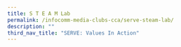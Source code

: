 ```yaml
---
title: S T E A M Lab
permalink: /infocomm-media-clubs-cca/serve-steam-lab/
description: ""
third_nav_title: "SERVE: Values In Action"
---
```

